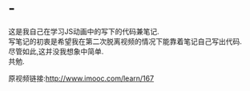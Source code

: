 # -

这是我自己在学习JS动画中的写下的代码兼笔记.<br>
写笔记的初衷是希望我在第二次脱离视频的情况下能靠着笔记自己写出代码.<br>
尽管如此,这并没我想象中简单.<br>
共勉.<br>

原视频链接:http://www.imooc.com/learn/167


